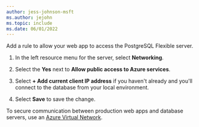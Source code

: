 ```yaml
---
author: jess-johnson-msft
ms.author: jejohn
ms.topic: include
ms.date: 06/01/2022
---
```


Add a rule to allow your web app to access the PostgreSQL Flexible server.

1. In the left resource menu for the server, select **Networking**.

1. Select the **Yes** next to **Allow public access to Azure services**.

1. Select **+ Add current client IP address** if you haven't already and you'll connect to the database from your local environment.

1. Select **Save** to save the change.

To secure communication between production web apps and database servers, use an
[Azure Virtual Network](/azure/virtual-network/virtual-networks-overview).
